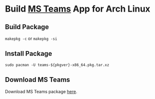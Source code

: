 # Build [MS Teams](https://techcommunity.microsoft.com/t5/microsoft-teams/ct-p/MicrosoftTeams) App for Arch Linux

## Build Package

`makepkg -c` or `makepkg -si` 

## Install Package

`sudo pacman -U teams-${pkgver}-x86_64.pkg.tar.xz`

## Download MS Teams

Download MS Teams package [here](https://packages.microsoft.com/repos/ms-teams/pool/main/t/teams/).
